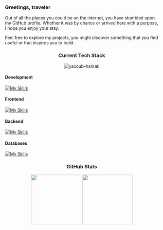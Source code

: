 ### Greetings, traveler
Out of all the places you could be on the internet, you have stumbled upon my GitHub profile. Whether it was by chance or arrived here with a purpose, I hope you enjoy your stay.

Feel free to explore my projects, you might discover something that you find useful or that inspires you to build.


<div align="center">
    <h3>Current Tech Stack </h3>
    <img src="https://komarev.com/ghpvc/?username=yacoub-harkati&label=Profile%20views&color=00308F&style=flat" alt="yacoub-harkati" />
</div>

#### Development
[![My Skills](https://skillicons.dev/icons?i=js,ts,c,py,rust)](https://skillicons.dev)
#### Frontend
[![My Skills](https://skillicons.dev/icons?i=react,nextjs,html,css,sass,tailwind,bootstrap,materialui,redux,webpack,regex)](https://skillicons.dev)
#### Backend
[![My Skills](https://skillicons.dev/icons?i=nodejs,express,graphql,postman,linux,bash)](https://skillicons.dev)
#### Databases
[![My Skills](https://skillicons.dev/icons?i=mongodb,mysql,postgres,firebase,prisma,supabase)](https://skillicons.dev)
<div align="center">
<h3>GitHub Stats</h3>
</div>
<div align="center">
    <img height="165em" src="https://github-readme-stats.vercel.app/api?username=yacoub-harkati&show_icons=true&theme=dark&include_all_commits=true&count_private=true" alt=""/>
    <img height="165em" src="https://github-readme-stats.vercel.app/api/top-langs/?username=yacoub-harkati&layout=compact&langs_count=7&theme=dark" alt=""/>
</div>


